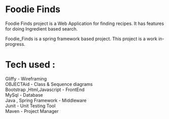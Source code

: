
# Foodie Finds
Foodie Finds project is a Web Application for finding recipes.
It has features for doing Ingredient based search.

Foodie_Finds is a spring framework based project.
This project is a work in-progress.

# Tech used : 
Gliffy - Wireframing <br /> 
OBJECTAid - Class & Sequence diagrams <br /> 
Bootstrap ,Html,Javascript - FrontEnd <br />
MySql - Database <br />
Java , Spring Framework  - Middleware <br />
Junit - Unit Testing Tool  <br />
Maven - Project Manager  
